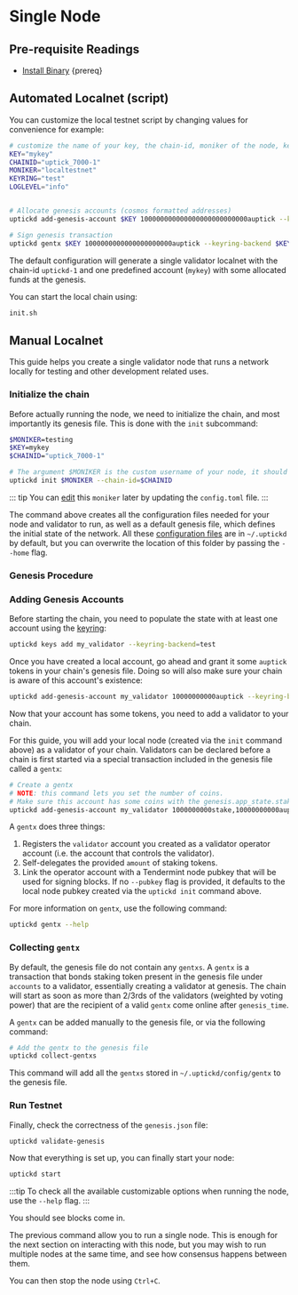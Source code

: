 <!--
order: 1
-->

# Single Node

## Pre-requisite Readings

- [Install Binary](./../../quickstart/installation)  {prereq}

## Automated Localnet (script)

You can customize the local testnet script by changing values for convenience for example:

```bash
# customize the name of your key, the chain-id, moniker of the node, keyring backend, and log level
KEY="mykey"
CHAINID="uptick_7000-1"
MONIKER="localtestnet"
KEYRING="test"
LOGLEVEL="info"


# Allocate genesis accounts (cosmos formatted addresses)
uptickd add-genesis-account $KEY 100000000000000000000000000auptick --keyring-backend $KEYRING

# Sign genesis transaction
uptickd gentx $KEY 1000000000000000000000auptick --keyring-backend $KEYRING --chain-id $CHAINID
```

The default configuration will generate a single validator localnet with the chain-id
`uptickd-1` and one predefined account (`mykey`) with some allocated funds at the genesis.

You can start the local chain using:

```bash
init.sh
```

## Manual Localnet

This guide helps you create a single validator node that runs a network locally for testing and other development related uses.

### Initialize the chain

Before actually running the node, we need to initialize the chain, and most importantly its genesis file. This is done with the `init` subcommand:

```bash
$MONIKER=testing
$KEY=mykey
$CHAINID="uptick_7000-1"

# The argument $MONIKER is the custom username of your node, it should be human-readable.
uptickd init $MONIKER --chain-id=$CHAINID
```

::: tip
You can [edit](./../../quickstart/binary.md#configuring-the-node) this `moniker` later by updating the `config.toml` file.
:::

The command above creates all the configuration files needed for your node and validator to run, as well as a default genesis file, which defines the initial state of the network. All these [configuration files](./../../quickstart/binary.md#configuring-the-node) are in `~/.uptickd` by default, but you can overwrite the location of this folder by passing the `--home` flag.

### Genesis Procedure

### Adding Genesis Accounts

Before starting the chain, you need to populate the state with at least one account using the [keyring](./../keys-wallets/keyring.md#add-keys):

```bash
uptickd keys add my_validator --keyring-backend=test
```

Once you have created a local account, go ahead and grant it some `auptick` tokens in your chain's genesis file. Doing so will also make sure your chain is aware of this account's existence:

```bash
uptickd add-genesis-account my_validator 10000000000auptick --keyring-backend test
```

Now that your account has some tokens, you need to add a validator to your chain.

 For this guide, you will add your local node (created via the `init` command above) as a validator of your chain. Validators can be declared before a chain is first started via a special transaction included in the genesis file called a `gentx`:

```bash
# Create a gentx
# NOTE: this command lets you set the number of coins. 
# Make sure this account has some coins with the genesis.app_state.staking.params.bond_denom denom
uptickd add-genesis-account my_validator 1000000000stake,10000000000auptick
```

A `gentx` does three things:

1. Registers the `validator` account you created as a validator operator account (i.e. the account that controls the validator).
2. Self-delegates the provided `amount` of staking tokens.
3. Link the operator account with a Tendermint node pubkey that will be used for signing blocks. If no `--pubkey` flag is provided, it defaults to the local node pubkey created via the `uptickd init` command above.

For more information on `gentx`, use the following command:

```bash
uptickd gentx --help
```

### Collecting `gentx`

By default, the genesis file do not contain any `gentxs`. A `gentx` is a transaction that bonds
staking token present in the genesis file under `accounts` to a validator, essentially creating a
validator at genesis. The chain will start as soon as more than 2/3rds of the validators (weighted
by voting power) that are the recipient of a valid `gentx` come online after `genesis_time`.

A `gentx` can be added manually to the genesis file, or via the following command:

```bash
# Add the gentx to the genesis file
uptickd collect-gentxs
```

This command will add all the `gentxs` stored in `~/.uptickd/config/gentx` to the genesis file.

### Run Testnet

Finally, check the correctness of the `genesis.json` file:

```bash
uptickd validate-genesis
```

Now that everything is set up, you can finally start your node:

```bash
uptickd start
```

:::tip
To check all the available customizable options when running the node, use the `--help` flag.
:::

You should see blocks come in.

The previous command allow you to run a single node. This is enough for the next section on interacting with this node, but you may wish to run multiple nodes at the same time, and see how consensus happens between them.

You can then stop the node using `Ctrl+C`.
